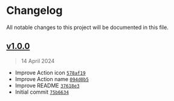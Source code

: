 # Changelog

All notable changes to this project will be documented in this file.

## [v1.0.0](https://github.com/AlecRust/wp-tut-updater-action/releases/tag/v1.0.0)

> 14 April 2024

- Improve Action icon [`578af19`](https://github.com/AlecRust/wp-tut-updater-action/commit/578af1930641972a09f35a41a0cd6cfcb9cdeeb5)
- Improve Action name [`094d0b5`](https://github.com/AlecRust/wp-tut-updater-action/commit/094d0b57973c37bb200d1bce7092d39106bea869)
- Improve README [`37618e3`](https://github.com/AlecRust/wp-tut-updater-action/commit/37618e3b908f9f1ded342c1ffa2f4ac8a14081d4)
- Initial commit [`75b6634`](https://github.com/AlecRust/wp-tut-updater-action/commit/75b6634a44cb204eb9c52b7649eb69df4acd1388)
